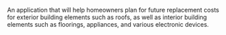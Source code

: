 An application that will help homeowners plan for future replacement costs for exterior building elements such as roofs, as well as interior building elements such as floorings, appliances, and various electronic devices.

